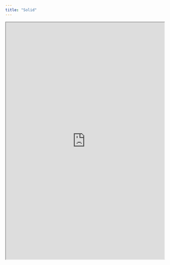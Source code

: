 ```yaml
---
title: "Solid"
---
```



<iframe height="750" width="100%" src="https://ewelton.github.io/ktest/wiki.html#Solid"></iframe>
